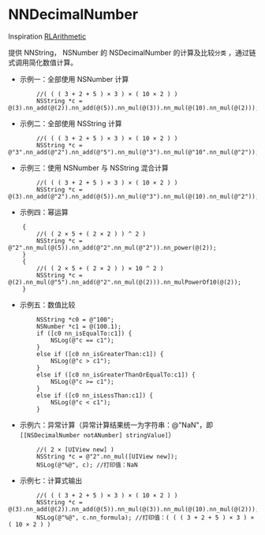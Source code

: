 # NNDecimalNumber

Inspiration [RLArithmetic](https://github.com/RylynnLai/RLArithmetic)

提供 NNString， NSNumber 的 NSDecimalNumber 的计算及比较`分类` ，通过链式调用简化数值计算。

- 示例一：全部使用 NSNumber 计算

```
        //( ( ( 3 + 2 + 5 ) × 3 ) × ( 10 × 2 ) )
        NSString *c = @(3).nn_add(@(2)).nn_add(@(5)).nn_mul(@(3)).nn_mul(@(10).nn_mul(@(2)));
```

- 示例二：全部使用 NSString 计算

```
        //( ( ( 3 + 2 + 5 ) × 3 ) × ( 10 × 2 ) )
        NSString *c = @"3".nn_add(@"2").nn_add(@"5").nn_mul(@"3").nn_mul(@"10".nn_mul(@"2"));
```

- 示例三：使用 NSNumber 与 NSString 混合计算

```
        //( ( ( 3 + 2 + 5 ) × 3 ) × ( 10 × 2 ) )
        NSString *c = @(3).nn_add(@"2").nn_add(@(5)).nn_mul(@"3").nn_mul(@(10).nn_mul(@"2"));
```

- 示例四：幂运算

```
    {
        //( ( 2 × 5 + ( 2 × 2 ) ) ^ 2 )
        NSString *c = @"2".nn_mul(@(5)).nn_add(@"2".nn_mul(@"2")).nn_power(@(2));
    }
    {
        //( ( 2 × 5 + ( 2 × 2 ) ) × 10 ^ 2 )
        NSString *c = @(2).nn_mul(@"5").nn_add(@"2".nn_mul(@(2))).nn_mulPowerOf10(@(2));
    }
```

- 示例五：数值比较

```
        NSString *c0 = @"100";
        NSNumber *c1 = @(100.1);
        if ([c0 nn_isEqualTo:c1]) {
            NSLog(@"c == c1");
        }
        else if ([c0 nn_isGreaterThan:c1]) {
            NSLog(@"c > c1");
        }
        else if ([c0 nn_isGreaterThanOrEqualTo:c1]) {
            NSLog(@"c >= c1");
        }
        else if ([c0 nn_isLessThan:c1]) {
            NSLog(@"c < c1");
        }
```

- 示例六：异常计算（异常计算结果统一为字符串：@"NaN"，即`[[NSDecimalNumber notANumber] stringValue]`）

```
        //( 2 × [UIView new] )
        NSString *c = @"2".nn_mul([UIView new]);
        NSLog(@"%@", c); //打印值：NaN
```

- 示例七：计算式输出

```
        //( ( ( 3 + 2 + 5 ) × 3 ) × ( 10 × 2 ) )
        NSString *c = @(3).nn_add(@(2)).nn_add(@(5)).nn_mul(@(3)).nn_mul(@(10).nn_mul(@(2)));
        NSLog(@"%@", c.nn_formula); //打印值：( ( ( 3 + 2 + 5 ) × 3 ) × ( 10 × 2 ) )
```

